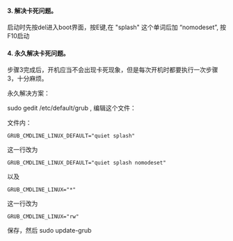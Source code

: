 #### 3. 解决卡死问题。	
	
启动时先按del进入boot界面，按E键,在 "splash" 这个单词后加 “nomodeset”, 按F10启动                

#### 4. 永久解决卡死问题。	

步骤3完成后，开机应当不会出现卡死现象，但是每次开机时都要执行一次步骤3，十分麻烦。

永久解决方案：

sudo gedit /etc/default/grub , 编辑这个文件：	

文件内：	
```
GRUB_CMDLINE_LINUX_DEFAULT="quiet splash"  
```
这一行改为
```
GRUB_CMDLINE_LINUX_DEFAULT="quiet splash nomodeset"  
```

以及
```
GRUB_CMDLINE_LINUX="*"
```
这一行改为
```
GRUB_CMDLINE_LINUX="rw"
```

保存，然后 sudo update-grub